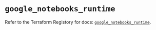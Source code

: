 # `google_notebooks_runtime`

Refer to the Terraform Registory for docs: [`google_notebooks_runtime`](https://registry.terraform.io/providers/hashicorp/google-beta/4.79.0/docs/resources/google_notebooks_runtime).
